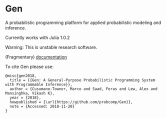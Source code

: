 # Gen

A probabilistic programming platform for applied probabilistic modeling and inference.

Currently works with Julia 1.0.2

Warning: This is unstable research software.

(Fragmentary) [documentation](https://probcomp-1.csail.mit.edu/gen)

To cite Gen please use:
```
@misc{gen2018,
  title = {{Gen: A General-Purpose Probabilistic Programming System with Programmable Inference}},
  author = {Cusumano-Towner, Marco and Saad, Feras and Lew, Alex and Mansinghka, Vikash K},
  year = {2018},
  howpublished = {\url{https://github.com/probcomp/Gen}},
  note = {Accessed: 2018-11-20}
}
```
